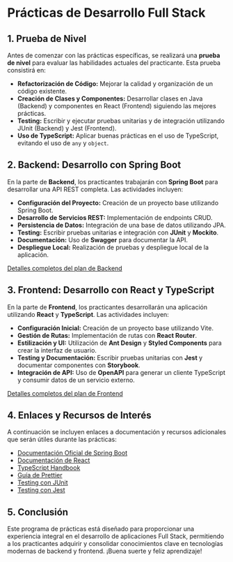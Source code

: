 # Prácticas de Desarrollo Full Stack

## 1. Prueba de Nivel

Antes de comenzar con las prácticas específicas, se realizará una **prueba de nivel** para evaluar las habilidades actuales del practicante. Esta prueba consistirá en:

- **Refactorización de Código:** Mejorar la calidad y organización de un código existente.
- **Creación de Clases y Componentes:** Desarrollar clases en Java (Backend) y componentes en React (Frontend) siguiendo las mejores prácticas.
- **Testing:** Escribir y ejecutar pruebas unitarias y de integración utilizando JUnit (Backend) y Jest (Frontend).
- **Uso de TypeScript:** Aplicar buenas prácticas en el uso de TypeScript, evitando el uso de `any` y `object`.

## 2. Backend: Desarrollo con Spring Boot

En la parte de **Backend**, los practicantes trabajarán con **Spring Boot** para desarrollar una API REST completa. Las actividades incluyen:

- **Configuración del Proyecto:** Creación de un proyecto base utilizando Spring Boot.
- **Desarrollo de Servicios REST:** Implementación de endpoints CRUD.
- **Persistencia de Datos:** Integración de una base de datos utilizando JPA.
- **Testing:** Escribir pruebas unitarias e integración con **JUnit** y **Mockito**.
- **Documentación:** Uso de **Swagger** para documentar la API.
- **Despliegue Local:** Realización de pruebas y despliegue local de la aplicación.

[Detalles completos del plan de Backend](./back-springboot/tareas-practicas.md)

## 3. Frontend: Desarrollo con React y TypeScript

En la parte de **Frontend**, los practicantes desarrollarán una aplicación utilizando **React** y **TypeScript**. Las actividades incluyen:

- **Configuración Inicial:** Creación de un proyecto base utilizando Vite.
- **Gestión de Rutas:** Implementación de rutas con **React Router**.
- **Estilización y UI:** Utilización de **Ant Design** y **Styled Components** para crear la interfaz de usuario.
- **Testing y Documentación:** Escribir pruebas unitarias con **Jest** y documentar componentes con **Storybook**.
- **Integración de API:** Uso de **OpenAPI** para generar un cliente TypeScript y consumir datos de un servicio externo.

[Detalles completos del plan de Frontend](./front-react-typescript/README.md)

## 4. Enlaces y Recursos de Interés

A continuación se incluyen enlaces a documentación y recursos adicionales que serán útiles durante las prácticas:

- [Documentación Oficial de Spring Boot](https://spring.io/projects/spring-boot)
- [Documentación de React](https://reactjs.org/docs/getting-started.html)
- [TypeScript Handbook](https://www.typescriptlang.org/docs/handbook/intro.html)
- [Guía de Prettier](https://prettier.io/docs/en/index.html)
- [Testing con JUnit](https://junit.org/junit5/docs/current/user-guide/)
- [Testing con Jest](https://jestjs.io/docs/getting-started)

## 5. Conclusión

Este programa de prácticas está diseñado para proporcionar una experiencia integral en el desarrollo de aplicaciones Full Stack, permitiendo a los practicantes adquirir y consolidar conocimientos clave en tecnologías modernas de backend y frontend. ¡Buena suerte y feliz aprendizaje!

